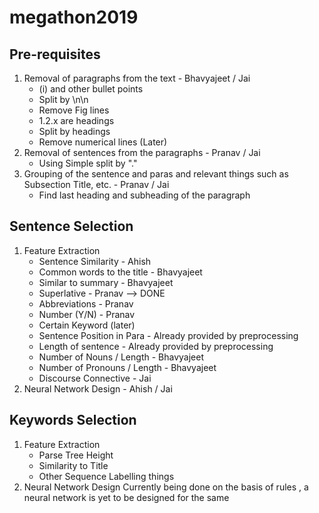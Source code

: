 # megathon2019


## Pre-requisites
1. Removal of paragraphs from the text - Bhavyajeet / Jai
    - (i) and other bullet points
    - Split by \n\n
    - Remove Fig lines
    - 1.2.x are headings
    - Split by headings
    - Remove numerical lines (Later)
2. Removal of sentences from the paragraphs - Pranav / Jai
    - Using Simple split by "."
3. Grouping of the sentence and paras and relevant things such as Subsection Title, etc. - Pranav / Jai
    - Find last heading and subheading of the paragraph
  

## Sentence Selection 
1. Feature Extraction
    - Sentence Similarity - Ahish
    - Common words to the title - Bhavyajeet
    - Similar to summary - Bhavyajeet
    - Superlative - Pranav --> DONE
    - Abbreviations - Pranav
    - Number (Y/N) - Pranav
    - Certain Keyword (later)
    - Sentence Position in Para - Already provided by preprocessing
    - Length of sentence - Already provided by preprocessing
    - Number of Nouns / Length - Bhavyajeet
    - Number of Pronouns / Length - Bhavyajeet
    - Discourse Connective - Jai
2. Neural Network Design - Ahish / Jai


## Keywords Selection
1. Feature Extraction
    - Parse Tree Height
    - Similarity to Title
    - Other Sequence Labelling things
2. Neural Network Design 
Currently being done on the basis of rules , a neural network is yet to be designed for the same 
